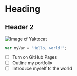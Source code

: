 # Heading
## Header 2


![Image of Yaktocat](https://octodex.github.com/images/yaktocat.png)





``` javascript
var myVar = "Hello, world!";
```



- [ ] Turn on GitHub Pages
- [ ] Outline my portfolio
- [ ] Introduce myself to the world
